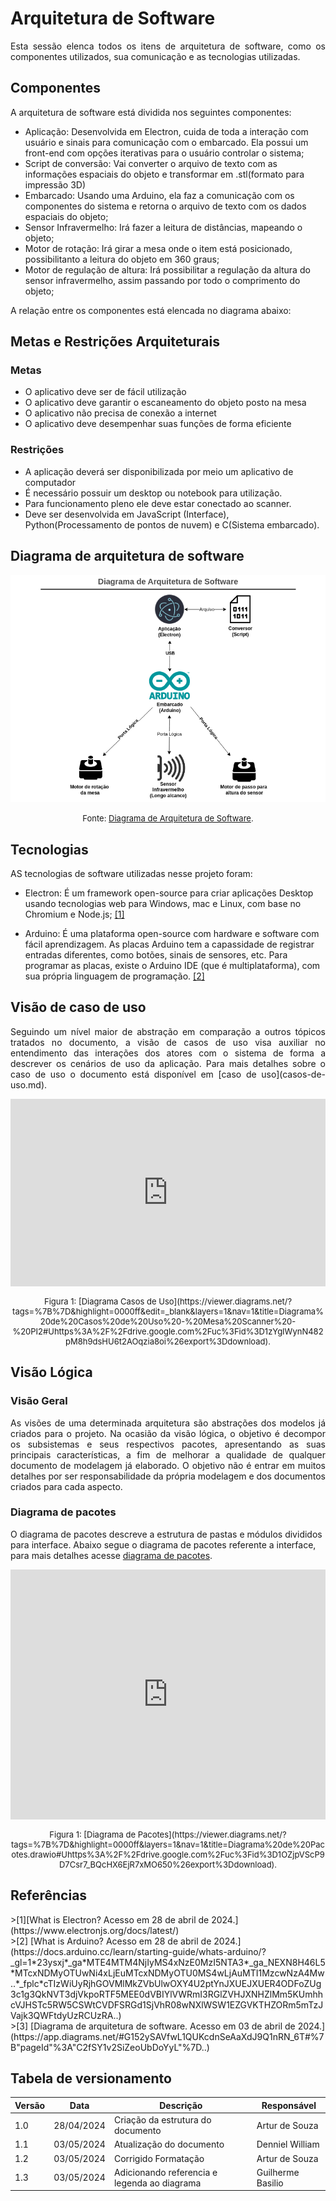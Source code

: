
# Arquitetura de Software

<p style="text-align: justify;"> Esta sessão elenca todos os itens de arquitetura de software, como os componentes utilizados, sua comunicação e as tecnologias utilizadas.
</p>

## Componentes 
<p style="text-align: justify;">
A arquitetura de software está dividida nos seguintes componentes:
</p>

- Aplicação: Desenvolvida em Electron, cuida de toda a interação com usuário e sinais para comunicação com o embarcado. Ela possui um front-end com opções iterativas para o usuário controlar o sistema;
- Script de conversão: Vai converter o arquivo de texto com as informações espaciais do objeto e transformar em .stl(formato para impressão 3D)
- Embarcado: Usando uma Arduino, ela faz a comunicação com os componentes do sistema e retorna o arquivo de texto com os dados espaciais do objeto;
- Sensor Infravermelho: Irá fazer a leitura de distâncias, mapeando o objeto;
- Motor de rotação: Irá girar a mesa onde o item está posicionado, possibilitanto a leitura do objeto em 360 graus;
- Motor de regulação de altura: Irá possibilitar a regulação da altura do sensor infravermelho, assim passando por todo o comprimento do objeto;

<p style="text-align: justify;">
A relação entre os componentes está elencada no diagrama abaixo:
</p>

## Metas e Restrições Arquiteturais
### Metas
- O aplicativo deve ser de fácil utilização
- O aplicativo deve garantir o escaneamento do objeto posto na mesa
- O aplicativo não precisa de conexão a internet
- O aplicativo deve desempenhar suas funções de forma eficiente

### Restrições
- A aplicação deverá ser disponibilizada por meio um aplicativo de computador
- É necessário possuir um desktop ou notebook para utilização.
- Para funcionamento pleno ele deve estar conectado ao scanner.
- Deve ser desenvolvida em JavaScript (Interface), Python(Processamento de pontos de nuvem) e C(Sistema embarcado).

## Diagrama de arquitetura de software 

![3](../assets/software/diagrama-arquitetura.png)

<font size="2"><p style="text-align: center">Fonte: [Diagrama de Arquitetura de Software](https://app.diagrams.net/#G152ySAVfwL1QUKcdnSeAaXdJ9Q1nRN_6T#%7B"pageId"%3A"C2fSY1v2SiZeoUbDoYyL"%7D).</p></font>

## Tecnologias

<p style="text-align: justify;">
AS tecnologias de software utilizadas nesse projeto foram:
</p>


- Electron: É um framework open-source para criar aplicações Desktop usando tecnologias web para Windows, mac e Linux, com base no Chromium e Node.js; <a href="#ref1">[1]</a>

- Arduino: É uma plataforma open-source com hardware e software com fácil aprendizagem. As placas Arduino tem a capassidade de registrar entradas diferentes, como botões, sinais de sensores, etc. Para programar as placas, existe o Arduino IDE (que é multiplataforma), com sua própria linguagem de programação. <a href="#ref2">[2]</a>


## Visão de caso de uso

<p style="text-align: justify">Seguindo um nível maior de abstração em comparação a outros tópicos tratados no documento, a visão de casos de uso visa auxiliar no entendimento das interações dos atores com o sistema de forma a descrever os cenários de uso da aplicação. Para mais detalhes sobre o caso de uso o documento está disponível em [caso de uso](casos-de-uso.md).</p>

<iframe frameborder="0" style="width:100%;height:300px;" src="https://viewer.diagrams.net/?tags=%7B%7D&highlight=0000ff&edit=_blank&layers=1&nav=1&title=Diagrama%20de%20Casos%20de%20Uso%20-%20Mesa%20Scanner%20-%20PI2#Uhttps%3A%2F%2Fdrive.google.com%2Fuc%3Fid%3D1zYgIWynN482pM8h9dsHU6t2AOqzia8oi%26export%3Ddownload"></iframe>
<font size="2"><p style="text-align: center">Figura 1: [Diagrama Casos de Uso](https://viewer.diagrams.net/?tags=%7B%7D&highlight=0000ff&edit=_blank&layers=1&nav=1&title=Diagrama%20de%20Casos%20de%20Uso%20-%20Mesa%20Scanner%20-%20PI2#Uhttps%3A%2F%2Fdrive.google.com%2Fuc%3Fid%3D1zYgIWynN482pM8h9dsHU6t2AOqzia8oi%26export%3Ddownload).</p></font>

## Visão Lógica
### Visão Geral
<p style="text-align: justify;">As visões de uma determinada arquitetura são abstrações dos modelos já criados para o projeto. Na ocasião da visão lógica, o objetivo é decompor os subsistemas e seus respectivos pacotes, apresentando as suas principais características, a fim de melhorar a qualidade de qualquer documento de modelagem já elaborado. O objetivo não é entrar em muitos detalhes por ser responsabilidade da própria modelagem e dos documentos criados para cada aspecto.</p> 

### Diagrama de pacotes
O diagrama de pacotes descreve a estrutura de pastas e módulos divididos para interface. Abaixo segue o diagrama de pacotes referente a interface, para mais detalhes acesse [diagrama de pacotes](diagrama-de-pacotes.md).

<iframe frameborder="0" style="width:100%;height:400px;" src="https://viewer.diagrams.net/?tags=%7B%7D&highlight=0000ff&layers=1&nav=1&title=Diagrama%20de%20Pacotes.drawio#Uhttps%3A%2F%2Fdrive.google.com%2Fuc%3Fid%3D1OZjpVScP9D7Csr7_BQcHX6EjR7xMO650%26export%3Ddownload"></iframe>
<font size="2"><p style="text-align: center">Figura 1: [Diagrama de Pacotes](https://viewer.diagrams.net/?tags=%7B%7D&highlight=0000ff&layers=1&nav=1&title=Diagrama%20de%20Pacotes.drawio#Uhttps%3A%2F%2Fdrive.google.com%2Fuc%3Fid%3D1OZjpVScP9D7Csr7_BQcHX6EjR7xMO650%26export%3Ddownload).</p></font>

## Referências
<div id="ref1"/>
>[1][What is Electron? Acesso em 28 de abril de 2024.](https://www.electronjs.org/docs/latest/)

<div id="ref2"/>
>[2] [What is Arduino? Acesso em 28 de abril de 2024.](https://docs.arduino.cc/learn/starting-guide/whats-arduino/?_gl=1*23ysxj*_ga*MTE4MTM4NjIyMS4xNzE0MzI5NTA3*_ga_NEXN8H46L5*MTcxNDMyOTUwNi4xLjEuMTcxNDMyOTU0MS4wLjAuMTI1MzcwNzA4Mw..*_fplc*cTIzWiUyRjhGOVMlMkZVbUlwOXY4U2ptYnJXUEJXUER4ODFoZUg3c1g3QkNVT3djVkpoRTF5MEE0dVBIYlVWRmI3RGlZVHJXNHZlMm5KUmhhcVJHSTc5RW5CSWtCVDFSRGd1SjVhR08wNXlWSW1EZGVKTHZORm5mTzJVajk3QWFtdyUzRCUzRA..)

<div id="ref3"/>
>[3] [Diagrama de arquitetura de software. Acesso em 03 de abril de 2024.](https://app.diagrams.net/#G152ySAVfwL1QUKcdnSeAaXdJ9Q1nRN_6T#%7B"pageId"%3A"C2fSY1v2SiZeoUbDoYyL"%7D..)


## Tabela de versionamento

| Versão| Data | Descrição | Responsável|
|-------|------|-----------|------------|
| 1.0 | 28/04/2024 | Criação da estrutura do documento | Artur de Souza |
| 1.1 | 03/05/2024 | Atualização do documento | Denniel William |
| 1.2 | 03/05/2024 | Corrigido Formatação | Artur de Souza |
| 1.3 | 03/05/2024 | Adicionando referencia e legenda ao diagrama | Guilherme Basilio |




